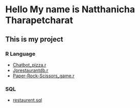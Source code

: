 # Hello My name is Natthanicha Tharapetcharat

## This is my project 
### R Language
* [Chatbot_pizza.r](https://github.com/Ozixyh/Project/blob/main/Chatbot_pizza.r)
* [Jprestaurantdb.r](https://github.com/Ozixyh/Project/blob/main/Jprestaurantdb.r)
* [Paper-Rock-Scissors_game.r](https://github.com/Ozixyh/Project/blob/main/Paper-Rock-Scissors_game.r)

### SQL 
* [restaurent.sql](https://github.com/Ozixyh/Project/blob/main/restaurent.sql)


